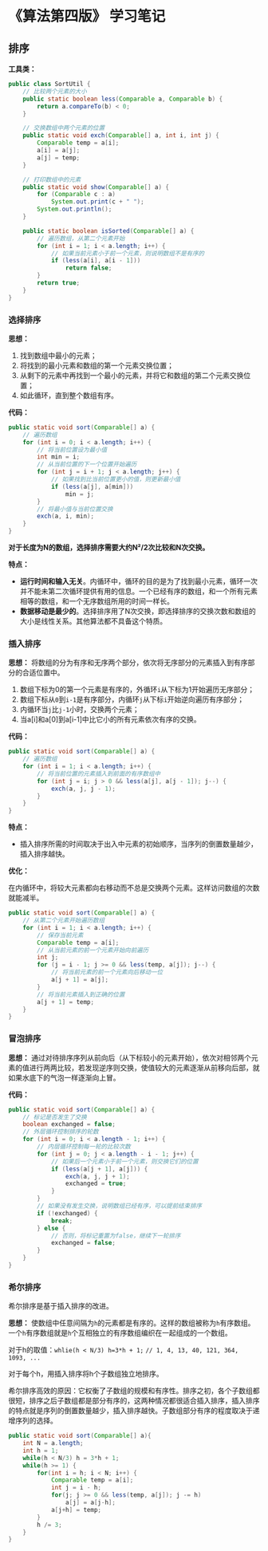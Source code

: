 

# 《算法第四版》 学习笔记



## 排序

**工具类：**

```java
public class SortUtil {
    // 比较两个元素的大小
    public static boolean less(Comparable a, Comparable b) {
        return a.compareTo(b) < 0;
    }

    // 交换数组中两个元素的位置
    public static void exch(Comparable[] a, int i, int j) {
        Comparable temp = a[i];
        a[i] = a[j];
        a[j] = temp;
    }

    // 打印数组中的元素
    public static void show(Comparable[] a) {
        for (Comparable c : a)
            System.out.print(c + " ");
        System.out.println();
    }

    public static boolean isSorted(Comparable[] a) {
        // 遍历数组，从第二个元素开始
        for (int i = 1; i < a.length; i++) {
            // 如果当前元素小于前一个元素，则说明数组不是有序的
            if (less(a[i], a[i - 1]))
                return false;
        }
        return true;
    }
}
```



### 选择排序

**思想：**

1. 找到数组中最小的元素；
2. 将找到的最小元素和数组的第一个元素交换位置；
3. 从剩下的元素中再找到一个最小的元素，并将它和数组的第二个元素交换位置；
4. 如此循环，直到整个数组有序。

**代码：**

```java
public static void sort(Comparable[] a) {
    // 遍历数组
    for (int i = 0; i < a.length; i++) {
        // 将当前位置设为最小值
        int min = i;
        // 从当前位置的下一个位置开始遍历
        for (int j = i + 1; j < a.length; j++) {
            // 如果找到比当前位置更小的值，则更新最小值
            if (less(a[j], a[min]))
                min = j;
        }
        // 将最小值与当前位置交换
        exch(a, i, min);
    }
}
```



**对于长度为N的数组，选择排序需要大约N²/2次比较和N次交换。**



**特点：**

- **运行时间和输入无关**。内循环中，循环的目的是为了找到最小元素，循环一次并不能未第二次循环提供有用的信息。一个已经有序的数组，和一个所有元素相等的数组，和一个无序数组所用的时间一样长。
- **数据移动是最少的**。选择排序用了N次交换，即选择排序的交换次数和数组的大小是线性关系。其他算法都不具备这个特质。



### 插入排序

**思想：** 将数组的分为有序和无序两个部分，依次将无序部分的元素插入到有序部分的合适位置中。

1. 数组下标为0的第一个元素是有序的，外循环`i`从下标为1开始遍历无序部分；
2. 数组下标从`0`到`i-1`是有序部分，内循环`j`从下标`i`开始逆向遍历有序部分；
3. 内循环当`j`比`j-1`小时，交换两个元素；
4. 当a[i]和a[0]到a[i-1]中比它小的所有元素依次有序的交换。

**代码：**

```java
public static void sort(Comparable[] a) {
    // 遍历数组
    for (int i = 1; i < a.length; i++) {
        // 将当前位置的元素插入到前面的有序数组中
        for (int j = i; j > 0 && less(a[j], a[j - 1]); j--) {
            exch(a, j, j - 1);
        }
    }
}
```

**特点：**

* 插入排序所需的时间取决于出入中元素的初始顺序，当序列的倒置数量越少，插入排序越快。

**优化：**

在内循环中，将较大元素都向右移动而不总是交换两个元素。这样访问数组的次数就能减半。

```java
public static void sort(Comparable[] a) {
    // 从第二个元素开始遍历数组
    for (int i = 1; i < a.length; i++) {
        // 保存当前元素
        Comparable temp = a[i];
        // 从当前元素的前一个元素开始向前遍历
        int j;
        for (j = i - 1; j >= 0 && less(temp, a[j]); j--) {
            // 将当前元素的前一个元素向后移动一位
            a[j + 1] = a[j];
        }
        // 将当前元素插入到正确的位置
        a[j + 1] = temp;
    }
}
```



### 冒泡排序

**思想：** 通过对待排序序列从前向后（从下标较小的元素开始），依次对相邻两个元素的值进行两两比较，若发现逆序则交换，使值较大的元素逐渐从前移向后部，就如果水底下的气泡一样逐渐向上冒。

**代码：**

```java
public static void sort(Comparable[] a) {
    // 标记是否发生了交换
    boolean exchanged = false;
    // 外层循环控制排序的轮数
    for (int i = 0; i < a.length - 1; i++) {
        // 内层循环控制每一轮的比较次数
        for (int j = 0; j < a.length - i - 1; j++) {
            // 如果后一个元素小于前一个元素，则交换它们的位置
            if (less(a[j + 1], a[j])) {
                exch(a, j, j + 1);
                exchanged = true;
            }
        }
        // 如果没有发生交换，说明数组已经有序，可以提前结束排序
        if (!exchanged) {
            break;
        } else {
            // 否则，将标记重置为false，继续下一轮排序
            exchanged = false;
        }
    }
}
```



### 希尔排序

希尔排序是基于插入排序的改进。

**思想：** 使数组中任意间隔为`h`的元素都是有序的。这样的数组被称为`h`有序数组。一个`h`有序数组就是`h`个互相独立的有序数组编织在一起组成的一个数组。

对于h的取值：`whlie(h < N/3) h=3*h + 1;` `// 1, 4, 13, 40, 121, 364, 1093, ...`

对于每个h，用插入排序将h个子数组独立地排序。

希尔排序高效的原因：它权衡了子数组的规模和有序性。排序之初，各个子数组都很短，排序之后子数组都是部分有序的，这两种情况都很适合插入排序，插入排序的特点就是序列的倒置数量越少，插入排序越快。子数组部分有序的程度取决于递增序列的选择。

```java
public static void sort(Comparable[] a){
    int N = a.length;
    int h = 1;
    while(h < N/3) h = 3*h + 1; 
    while(h >= 1) {
        for(int i = h; i < N; i++) {
            Comparable temp = a[i];
            int j = i - h;
            for(j; j >= 0 && less(temp, a[j]); j -= h)
                a[j] = a[j-h];
            a[j+h] = temp;
        }
        h /= 3;
    }
}
```



